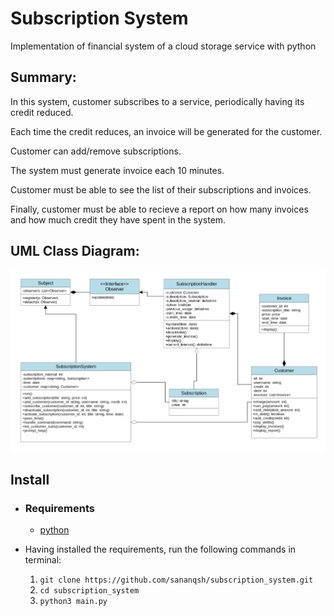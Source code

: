 # Subscription System
Implementation of financial system of a cloud storage service with python

## Summary:
In this system, customer subscribes to a service, periodically having its credit reduced.

Each time the credit reduces, an invoice will be generated for the customer.

Customer can add/remove subscriptions.

The system must generate invoice each 10 minutes.

Customer must be able to see the list of their subscriptions and invoices.

Finally, customer must be able to recieve a report on how many invoices and how much credit 
they have spent in the system.

## UML Class Diagram:
![UML Class Diagram](./images/UML_class_diagram.png)


## Install
  - ### Requirements
    - [python](https://www.python.org/downloads/)
  
  - Having installed the requirements, run the following commands in terminal:
    1. `git clone https://github.com/sananqsh/subscription_system.git`
    2. `cd subscription_system`
    3. `python3 main.py`
